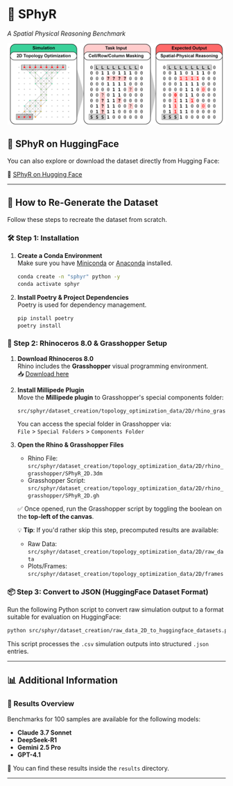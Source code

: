 # 🧠 **SPhyR**

_A Spatial Physical Reasoning Benchmark_

![SPhyR](docs/thumbnail.png)

## 🤗 SPhyR on HuggingFace

You can also explore or download the dataset directly from Hugging Face:

🔗 [SPhyR on Hugging Face](https://huggingface.co/datasets/philippds/SPhyR)

---

## 🔁 How to Re-Generate the Dataset

Follow these steps to recreate the dataset from scratch.

### 🛠️ Step 1: Installation

1. **Create a Conda Environment**  
   Make sure you have [Miniconda](https://docs.conda.io/en/latest/miniconda.html) or [Anaconda](https://www.anaconda.com/) installed.

   ```bash
   conda create -n "sphyr" python -y
   conda activate sphyr
   ```

2. **Install Poetry & Project Dependencies**  
   Poetry is used for dependency management.

   ```bash
   pip install poetry
   poetry install
   ```

### 🦏 Step 2: Rhinoceros 8.0 & Grasshopper Setup

1. **Download Rhinoceros 8.0**  
   Rhino includes the **Grasshopper** visual programming environment.  
   📥 [Download here](https://www.rhino3d.com/)

2. **Install Millipede Plugin**  
   Move the **Millipede plugin** to Grasshopper's special components folder:

   ```
   src/sphyr/dataset_creation/topology_optimization_data/2D/rhino_grasshopper/libraries/millipede
   ```

   You can access the special folder in Grasshopper via:  
   `File` > `Special Folders` > `Components Folder`

3. **Open the Rhino & Grasshopper Files**

   - Rhino File:  
     `src/sphyr/dataset_creation/topology_optimization_data/2D/rhino_grasshopper/SPhyR_2D.3dm`
   - Grasshopper Script:  
     `src/sphyr/dataset_creation/topology_optimization_data/2D/rhino_grasshopper/SPhyR_2D.gh`

   ✅ Once opened, run the Grasshopper script by toggling the boolean on the **top-left of the canvas**.

   💡 **Tip**: If you'd rather skip this step, precomputed results are available:

   - Raw Data: `src/sphyr/dataset_creation/topology_optimization_data/2D/raw_data`
   - Plots/Frames: `src/sphyr/dataset_creation/topology_optimization_data/2D/frames`

### 📦 Step 3: Convert to JSON (HuggingFace Dataset Format)

Run the following Python script to convert raw simulation output to a format suitable for evaluation on HuggingFace:

```bash
python src/sphyr/dataset_creation/raw_data_2D_to_huggingface_datasets.py
```

This script processes the `.csv` simulation outputs into structured `.json` entries.

---

## 📊 Additional Information

### 🧪 Results Overview

Benchmarks for 100 samples are available for the following models:

- **Claude 3.7 Sonnet**
- **DeepSeek-R1**
- **Gemini 2.5 Pro**
- **GPT-4.1**

📁 You can find these results inside the `results` directory.

---
